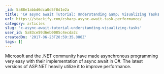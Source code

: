 ```yaml
---
_id: 5a88e1abbd6dca0d5f0d1e2a
title: 'C# async await Tutorial: Understanding &amp; Visualizing Tasks'
url: https://stackify.com/csharp-async-await-task-performance/
category: articles
slug: 'c-async-await-tutorial-understanding-visualizing-tasks'
user_id: 5a83ce59d6eb0005c4ecda2c
createdOn: '2017-06-23T20:59:35.000Z'
tags: []
---
```


Microsoft and the .NET community have made asynchronous programming very easy with their implementation of async await in C#. The latest versions of ASP.NET heavily utilize it to improve performance.
